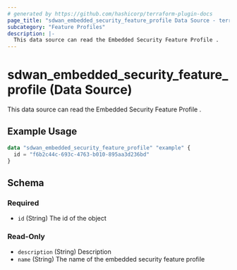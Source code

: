 ```yaml
---
# generated by https://github.com/hashicorp/terraform-plugin-docs
page_title: "sdwan_embedded_security_feature_profile Data Source - terraform-provider-sdwan"
subcategory: "Feature Profiles"
description: |-
  This data source can read the Embedded Security Feature Profile .
---
```


# sdwan_embedded_security_feature_profile (Data Source)

This data source can read the Embedded Security Feature Profile .

## Example Usage

```terraform
data "sdwan_embedded_security_feature_profile" "example" {
  id = "f6b2c44c-693c-4763-b010-895aa3d236bd"
}
```

<!-- schema generated by tfplugindocs -->
## Schema

### Required

- `id` (String) The id of the object

### Read-Only

- `description` (String) Description
- `name` (String) The name of the embedded security feature profile
